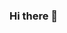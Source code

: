 ### Hi there 👋

<!--
**simbolii/simbolii**

Here are some ideas to get you started:

- 🔭 I’m currently working on FadedStudios
- 🌱 I’m currently learning Lua
- 📫 How to reach me: t.me/simboliii
- 😄 Pronouns: HIT/LER
-->
